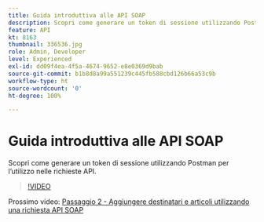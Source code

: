 ```yaml
---
title: Guida introduttiva alle API SOAP
description: Scopri come generare un token di sessione utilizzando Postman per le richieste API.
feature: API
kt: 8163
thumbnail: 336536.jpg
role: Admin, Developer
level: Experienced
exl-id: dd09f4ea-4f5a-4674-9652-e8e0369d9bab
source-git-commit: b1b8d8a99a551239c445fb588cbd126b66a53c9b
workflow-type: ht
source-wordcount: '0'
ht-degree: 100%

---
```


# Guida introduttiva alle API SOAP

Scopri come generare un token di sessione utilizzando Postman per l’utilizzo nelle richieste API.

>[!VIDEO](https://video.tv.adobe.com/v/336536?quality=12&learn=on)

Prossimo video: [Passaggio 2 - Aggiungere destinatari e articoli utilizzando una richiesta API SOAP](/help/tutorial-use-soap-apis/add-recipients-and-articles-using-soap-api-requests.md)
